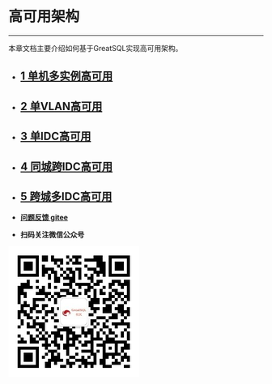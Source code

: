 # 高可用架构
---

本章文档主要介绍如何基于GreatSQL实现高可用架构。

- ## [1 单机多实例高可用](./1-ha-single-machine-multi-instance.md)
- ## [2 单VLAN高可用](./5-ha-single-vlan.md)
- ## [3 单IDC高可用](./2-ha-single-idc.md)
- ## [4 同城跨IDC高可用](./3-ha-same-city-multi-idc.md)
- ## [5 跨城多IDC高可用](./4-ha-multi-city-multi-idc.md)

- **[问题反馈 gitee](https://gitee.com/GreatSQL/GreatSQL-Manual/issues)**

- **扫码关注微信公众号**

![greatsql-wx](../greatsql-wx.jpg)
